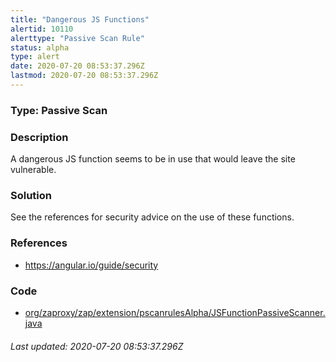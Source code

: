 ```yaml
---
title: "Dangerous JS Functions"
alertid: 10110
alerttype: "Passive Scan Rule"
status: alpha
type: alert
date: 2020-07-20 08:53:37.296Z
lastmod: 2020-07-20 08:53:37.296Z
---
```

### Type: Passive Scan

### Description
A dangerous JS function seems to be in use that would leave the site vulnerable.

### Solution

See the references for security advice on the use of these functions.

### References

* https://angular.io/guide/security

### Code

 * [org/zaproxy/zap/extension/pscanrulesAlpha/JSFunctionPassiveScanner.java](https://github.com/zaproxy/zap-extensions/blob/master/addOns/pscanrulesAlpha/src/main/java/org/zaproxy/zap/extension/pscanrulesAlpha/JSFunctionPassiveScanner.java)

###### Last updated: 2020-07-20 08:53:37.296Z
